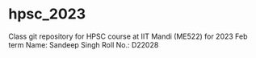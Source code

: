 # hpsc_2023
Class git repository for HPSC course at IIT Mandi (ME522) for 2023 Feb term
Name: Sandeep Singh
Roll No.: D22028
